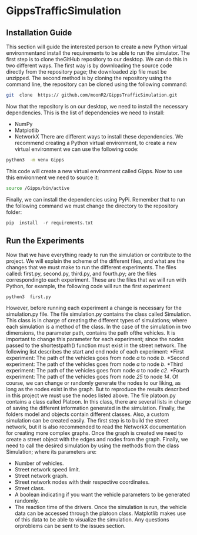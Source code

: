 # GippsTrafficSimulation
## Installation Guide
This section will guide the interested person to create a new Python virtual environmentand install the requirements to be able to run the simulator.  The first step is to clone theGitHub repository to our desktop.  We can do this in two different ways. The first way is by downloading the source code directly from the repository page; the downloaded zip 
file must be unzipped.  The second method is by cloning the repository using the command line, the repository can be cloned using the following command:
```bash
git  clone  https:// github.com/moonR2/GippsTrafficSimulation.git
```
Now that the repository is on our desktop, we need to install the necessary dependencies. This is the list of dependencies we need to install:
* NumPy
* Matplotlib
* NetworkX
There are different ways to install these dependencies. We recommend creating a Python virtual environment, to create a new virtual environment we can use the following code:
```bash
python3  -m venv Gipps 
````
This code will create a new virtual environment called Gipps. Now to use this environment we need to source it:
```bash
source /Gipps/bin/active
```
Finally, we can install the dependencies using PyPi. Remember that to run the following command we must change the directory to the repository folder:
```
pip  install  -r requirements.txt
```
## Run the Experiments
Now that we have everything ready to run the simulation or contribute to the project. We will explain the scheme of the different files, and what are the changes that we must make to run the different experiments. The files called:  first.py, second.py, third.py, and fourth.py; are the files correspondingto each experiment. These are the files that we will run with Python, for example,  the following code will run the first experiment
```
python3  first.py
```
However, before running each experiment a change is necessary for the simulation.py file. The file simulation.py contains the class called Simulation. This class is in charge of creating the different types of simulations; where each simulation is a method of the class. In the case of the simulation in two dimensions, the parameter path, contains the path ofthe vehicles.  It is important to change this parameter for each experiment; since the nodes passed to the shortestpath() function must exist in the street network. The following list describes the start and end node of each experiment:
*First experiment:  The path of the vehicles goes from node *a* to node *b*.
*Second experiment:  The path of the vehicles goes from node *a* to node *b*.
*Third experiment:  The path of the vehicles goes from node *a* to node *c2*.
*Fourth experiment:  The path of the vehicles goes from node *25* to node *14*.
Of course, we can change or randomly generate the nodes to our liking, as long as the nodes exist in the graph. But to reproduce the results described in this project we must use the nodes listed above. The file platoon.py contains a class called Platoon. In this class, there are several lists in charge of saving the different information generated in the simulation. Finally, the folders model and objects contain different classes. Also, a custom simulation can be created easily. The first step is to build the street network, but it is also recommended to read the NetworkX documentation for creating more complex graphs.  Once the graph is created we need to create a street object with the edges and nodes from the graph.  Finally, we need to call the desired simulation by using the methods from the class Simulation; where its parameters are:
* Number of vehicles.
* Street network speed limit.
* Street network graph.
* Street network nodes with their respective coordinates.
* Street class.
* A boolean indicating if you want the vehicle parameters to be generated randomly.
* The reaction time of the drivers.
Once the simulation is run, the vehicle data can be accessed through the platoon class. Matplotlib makes use of this data to be able to visualize the simulation. Any questions orproblems can be sent to the issues section.
